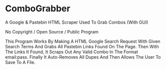 # ComboGrabber
A Google &amp; Pastebin HTML Scraper Used To Grab Combos (With GUI)

No Copyright / Open Source / Public Program

This Program Works By Making A HTML Google Search Request With Given Search Terms And Grabs All Pastebin Links Found On The Page. Then With The Links It Found, It Scraps Out Any Valid Combo In The Format email:pass. Finally It Auto-Removes All Dupes And Then Allows The User To Save To A File.
